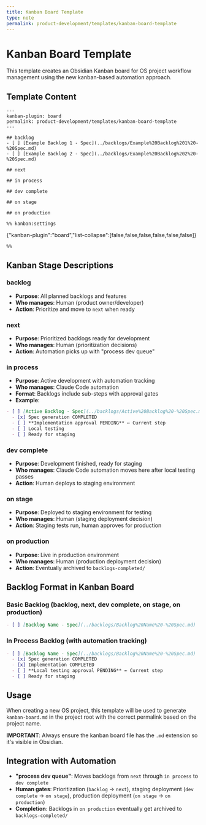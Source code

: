 ```yaml
---
title: Kanban Board Template
type: note
permalink: product-development/templates/kanban-board-template
---
```


# Kanban Board Template

This template creates an Obsidian Kanban board for OS project workflow management using the new kanban-based automation approach.

## Template Content
```
---
kanban-plugin: board
permalink: product-development/templates/kanban-board-template
---

## backlog
- [ ] [Example Backlog 1 - Spec](../backlogs/Example%20Backlog%201%20-%20Spec.md)
- [ ] [Example Backlog 2 - Spec](../backlogs/Example%20Backlog%202%20-%20Spec.md)

## next

## in process

## dev complete

## on stage

## on production

%% kanban:settings
```
{"kanban-plugin":"board","list-collapse":[false,false,false,false,false,false]}
```
%%
```

## Kanban Stage Descriptions

### backlog
- **Purpose**: All planned backlogs and features
- **Who manages**: Human (product owner/developer)
- **Action**: Prioritize and move to `next` when ready

### next  
- **Purpose**: Prioritized backlogs ready for development
- **Who manages**: Human (prioritization decisions)
- **Action**: Automation picks up with "process dev queue"

### in process
- **Purpose**: Active development with automation tracking
- **Who manages**: Claude Code automation
- **Format**: Backlogs include sub-steps with approval gates
- **Example**:
```markdown
- [ ] [Active Backlog - Spec](../backlogs/Active%20Backlog%20-%20Spec.md)
  - [x] Spec generation COMPLETED
  - [ ] **Implementation approval PENDING** ← Current step
  - [ ] Local testing
  - [ ] Ready for staging
```

### dev complete
- **Purpose**: Development finished, ready for staging
- **Who manages**: Claude Code automation moves here after local testing passes
- **Action**: Human deploys to staging environment

### on stage
- **Purpose**: Deployed to staging environment for testing
- **Who manages**: Human (staging deployment decision)
- **Action**: Staging tests run, human approves for production

### on production
- **Purpose**: Live in production environment
- **Who manages**: Human (production deployment decision)  
- **Action**: Eventually archived to `backlogs-completed/`

## Backlog Format in Kanban Board

### Basic Backlog (backlog, next, dev complete, on stage, on production)
```markdown
- [ ] [Backlog Name - Spec](../backlogs/Backlog%20Name%20-%20Spec.md)
```

### In Process Backlog (with automation tracking)
```markdown
- [ ] [Backlog Name - Spec](../backlogs/Backlog%20Name%20-%20Spec.md)
  - [x] Spec generation COMPLETED
  - [x] Implementation COMPLETED  
  - [ ] **Local testing approval PENDING** ← Current step
  - [ ] Ready for staging
```

## Usage
When creating a new OS project, this template will be used to generate `kanban-board.md` in the project root with the correct permalink based on the project name.

**IMPORTANT**: Always ensure the kanban board file has the `.md` extension so it's visible in Obsidian.

## Integration with Automation
- **"process dev queue"**: Moves backlogs from `next` through `in process` to `dev complete`
- **Human gates**: Prioritization (`backlog` → `next`), staging deployment (`dev complete` → `on stage`), production deployment (`on stage` → `on production`)
- **Completion**: Backlogs in `on production` eventually get archived to `backlogs-completed/`